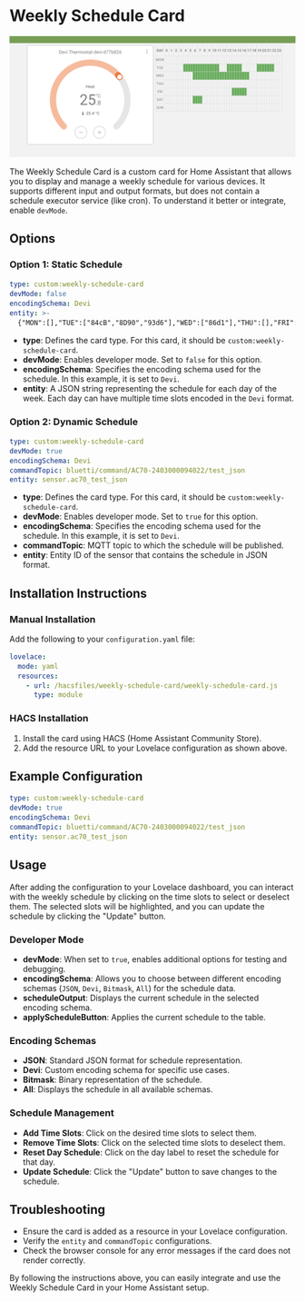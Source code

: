 # Weekly Schedule Card

![Weekly Schedule UI](images/weekly-schedule-ui.png)

The Weekly Schedule Card is a custom card for Home Assistant that allows you to display and manage a weekly schedule for various devices. It supports different input and output formats, but does not contain a schedule executor service (like cron). To understand it better or integrate, enable `devMode`.

## Options

### Option 1: Static Schedule

```yaml
type: custom:weekly-schedule-card
devMode: false
encodingSchema: Devi
entity: >-
  {"MON":[],"TUE":["84cB","8D90","93d6"],"WED":["86d1"],"THU":[],"FRI":["8E91"],"SAT":[],"SUN":[]}
```

- **type**: Defines the card type. For this card, it should be `custom:weekly-schedule-card`.
- **devMode**: Enables developer mode. Set to `false` for this option.
- **encodingSchema**: Specifies the encoding schema used for the schedule. In this example, it is set to `Devi`.
- **entity**: A JSON string representing the schedule for each day of the week. Each day can have multiple time slots encoded in the `Devi` format.

### Option 2: Dynamic Schedule

```yaml
type: custom:weekly-schedule-card
devMode: true
encodingSchema: Devi
commandTopic: bluetti/command/AC70-2403000094022/test_json
entity: sensor.ac70_test_json
```

- **type**: Defines the card type. For this card, it should be `custom:weekly-schedule-card`.
- **devMode**: Enables developer mode. Set to `true` for this option.
- **encodingSchema**: Specifies the encoding schema used for the schedule. In this example, it is set to `Devi`.
- **commandTopic**: MQTT topic to which the schedule will be published.
- **entity**: Entity ID of the sensor that contains the schedule in JSON format.

## Installation Instructions

### Manual Installation

Add the following to your `configuration.yaml` file:

```yaml
lovelace:
  mode: yaml
  resources:
    - url: /hacsfiles/weekly-schedule-card/weekly-schedule-card.js
      type: module
```

### HACS Installation

1. Install the card using HACS (Home Assistant Community Store).
2. Add the resource URL to your Lovelace configuration as shown above.

## Example Configuration

```yaml
type: custom:weekly-schedule-card
devMode: true
encodingSchema: Devi
commandTopic: bluetti/command/AC70-2403000094022/test_json
entity: sensor.ac70_test_json
```

## Usage

After adding the configuration to your Lovelace dashboard, you can interact with the weekly schedule by clicking on the time slots to select or deselect them. The selected slots will be highlighted, and you can update the schedule by clicking the "Update" button.

### Developer Mode

- **devMode**: When set to `true`, enables additional options for testing and debugging.
- **encodingSchema**: Allows you to choose between different encoding schemas (`JSON`, `Devi`, `Bitmask`, `All`) for the schedule data.
- **scheduleOutput**: Displays the current schedule in the selected encoding schema.
- **applyScheduleButton**: Applies the current schedule to the table.

### Encoding Schemas

- **JSON**: Standard JSON format for schedule representation.
- **Devi**: Custom encoding schema for specific use cases.
- **Bitmask**: Binary representation of the schedule.
- **All**: Displays the schedule in all available schemas.

### Schedule Management

- **Add Time Slots**: Click on the desired time slots to select them.
- **Remove Time Slots**: Click on the selected time slots to deselect them.
- **Reset Day Schedule**: Click on the day label to reset the schedule for that day.
- **Update Schedule**: Click the "Update" button to save changes to the schedule.

## Troubleshooting

- Ensure the card is added as a resource in your Lovelace configuration.
- Verify the `entity` and `commandTopic` configurations.
- Check the browser console for any error messages if the card does not render correctly.

By following the instructions above, you can easily integrate and use the Weekly Schedule Card in your Home Assistant setup.
